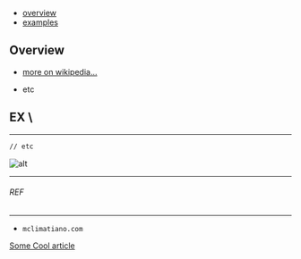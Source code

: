* [overview](#overview)
* [examples](#examples)

## Overview <a name="overview"></a>

* [more on wikipedia...](https://en.wikipedia.org/wiki/Linked_list)

* etc

## EX <a name="examples"></a>\

---

  ```markdown
  // etc
  ```

  ![alt](./../../../img/comp-sci/data-structure/hash-table/pic1.png)

---

###### REF

---

* `mclimatiano.com`

[Some Cool article](http://www.test.com)
